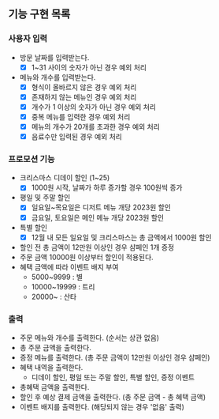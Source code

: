 ## 기능 구현 목록


### 사용자 입력

- 방문 날짜를 입력받는다.
  - [x] 1~31 사이의 숫자가 아닌 경우 예외 처리
- 메뉴와 개수를 입력받는다.
    - [x] 형식이 올바르지 않은 경우 예외 처리
    - [x] 존재하지 않는 메뉴인 경우 예외 처리
    - [x] 개수가 1 이상의 숫자가 아닌 경우 예외 처리
    - [x] 중복 메뉴를 입력한 경우 예외 처리
    - [x] 메뉴의 개수가 20개를 초과한 경우 예외 처리
    - [x] 음료수만 입력된 경우 예외 처리

### 프로모션 기능

- 크리스마스 디데이 할인 (1~25)
  - [x] 1000원 시작, 날짜가 하루 증가할 경우 100원씩 증가
- 평일 및 주말 할인
  - [x] 일요일~목요일은 디저트 메뉴 개당 2023원 할인
  - [x] 금요일, 토요일은 메인 메뉴 개당 2023원 할인
- 특별 할인
  - [x] 12월 내 모든 일요일 및 크리스마스는 총 금액에서 1000원 할인
- 할인 전 총 금액이 12만원 이상인 경우 샴페인 1개 증정
- 주문 금액 10000원 이상부터 할인이 적용된다.
- 혜택 금액에 따라 이벤트 배지 부여
  - 5000~9999 : 별
  - 10000~19999 : 트리
  - 20000~ : 산타

### 출력
- 주문 메뉴와 개수를 출력한다. (순서는 상관 없음)
- 총 주문 금액을 출력한다.
- 증정 메뉴를 출력한다. (총 주문 금액이 12만원 이상인 경우 샴페인)
- 혜택 내역을 출력한다.
  - 디데이 할인, 평일 또는 주말 할인, 특별 할인, 증정 이벤트
- 총혜택 금액을 출력한다.
- 할인 후 예상 결제 금액을 출력한다. (총 주문 금액 - 총 혜택 금액)
- 이벤트 배지를 출력한다. (해당되지 않는 경우 '없음' 출력)

